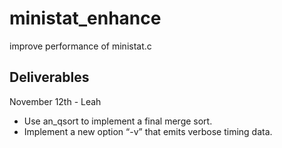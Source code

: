 # ministat_enhance
improve performance of ministat.c

## Deliverables
November 12th - Leah 
- Use an_qsort to implement a final merge sort.
- Implement a new option “-v” that emits verbose timing data.
